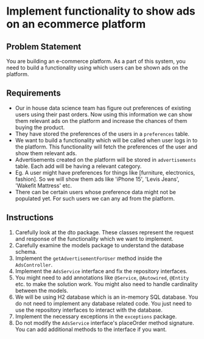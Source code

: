 # Implement functionality to show ads on an ecommerce platform

## Problem Statement

You are building an e-commerce platform. As a part of this system, you need to build a functionality using which users can be shown ads on the platform.

## Requirements

* Our in house data science team has figure out preferences of existing users using their past orders. Now using this information we can show them relevant ads on the platform and increase the chances of them buying the product.
* They have stored the preferences of the users in a `preferences` table.
* We want to build a functionality which will be called when user logs in to the platform. This functionality will fetch the preferences of the user and show them relevant ads.
* Advertisements created on the platform will be stored in `advertisements` table. Each add will be having a relevant category.
* Eg. A user might have preferences for things like [furniture, electronics, fashion]. So we will show them ads like 'iPhone 15', 'Levis Jeans', 'Wakefit Mattress' etc.
* There can be certain users whose preference data might not be populated yet. For such users we can any ad from the platform.

## Instructions
1. Carefully look at the dto package. These classes represent the request and response of the functionality which we want to implement.
2. Carefully examine the models package to understand the database schema.
3. Implement the `getAdvertisementForUser` method inside the `AdsController`.
4. Implement the `AdsService` interface and fix the repository interfaces.
5. You might need to add annotations like `@Service`, `@Autowired`, `@Entity` etc. to make the solution work. You might also need to handle cardinality between the models.
6. We will be using H2 database which is an in-memory SQL database. You do not need to implement any database related code. You just need to use the repository interfaces to interact with the database.
7. Implement the necessary exceptions in the `exceptions` package.
8. Do not modify the `AdsService` interface's placeOrder method signature. You can add additional methods to the interface if you want.